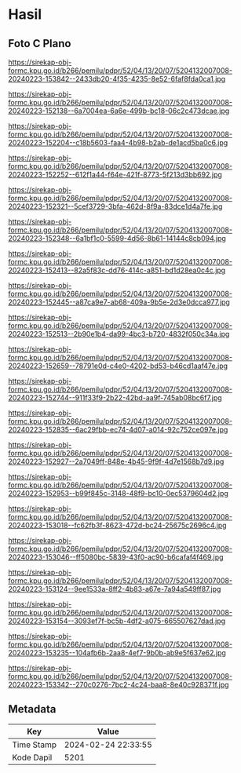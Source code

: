 # Hasil

## Foto C Plano

https://sirekap-obj-formc.kpu.go.id/b266/pemilu/pdpr/52/04/13/20/07/5204132007008-20240223-153842--2433db20-4f35-4235-8e52-6faf8fda0ca1.jpg

https://sirekap-obj-formc.kpu.go.id/b266/pemilu/pdpr/52/04/13/20/07/5204132007008-20240223-152138--6a7004ea-6a6e-499b-bc18-06c2c473dcae.jpg

https://sirekap-obj-formc.kpu.go.id/b266/pemilu/pdpr/52/04/13/20/07/5204132007008-20240223-152204--c18b5603-faa4-4b98-b2ab-de1acd5ba0c6.jpg

https://sirekap-obj-formc.kpu.go.id/b266/pemilu/pdpr/52/04/13/20/07/5204132007008-20240223-152252--612f1a44-f64e-421f-8773-5f213d3bb692.jpg

https://sirekap-obj-formc.kpu.go.id/b266/pemilu/pdpr/52/04/13/20/07/5204132007008-20240223-152321--5cef3729-3bfa-462d-8f9a-83dce1d4a7fe.jpg

https://sirekap-obj-formc.kpu.go.id/b266/pemilu/pdpr/52/04/13/20/07/5204132007008-20240223-152348--6a1bf1c0-5599-4d56-8b61-14144c8cb094.jpg

https://sirekap-obj-formc.kpu.go.id/b266/pemilu/pdpr/52/04/13/20/07/5204132007008-20240223-152413--82a5f83c-dd76-414c-a851-bd1d28ea0c4c.jpg

https://sirekap-obj-formc.kpu.go.id/b266/pemilu/pdpr/52/04/13/20/07/5204132007008-20240223-152445--a87ca9e7-ab68-409a-9b5e-2d3e0dcca977.jpg

https://sirekap-obj-formc.kpu.go.id/b266/pemilu/pdpr/52/04/13/20/07/5204132007008-20240223-152513--2b90e1b4-da99-4bc3-b720-4832f050c34a.jpg

https://sirekap-obj-formc.kpu.go.id/b266/pemilu/pdpr/52/04/13/20/07/5204132007008-20240223-152659--78791e0d-c4e0-4202-bd53-b46cd1aaf47e.jpg

https://sirekap-obj-formc.kpu.go.id/b266/pemilu/pdpr/52/04/13/20/07/5204132007008-20240223-152744--911f33f9-2b22-42bd-aa9f-745ab08bc6f7.jpg

https://sirekap-obj-formc.kpu.go.id/b266/pemilu/pdpr/52/04/13/20/07/5204132007008-20240223-152835--6ac29fbb-ec74-4d07-a014-92c752ce097e.jpg

https://sirekap-obj-formc.kpu.go.id/b266/pemilu/pdpr/52/04/13/20/07/5204132007008-20240223-152927--2a7049ff-848e-4b45-9f9f-4d7e1568b7d9.jpg

https://sirekap-obj-formc.kpu.go.id/b266/pemilu/pdpr/52/04/13/20/07/5204132007008-20240223-152953--b99f845c-3148-48f9-bc10-0ec5379604d2.jpg

https://sirekap-obj-formc.kpu.go.id/b266/pemilu/pdpr/52/04/13/20/07/5204132007008-20240223-153018--fc62fb3f-8623-472d-bc24-25675c2696c4.jpg

https://sirekap-obj-formc.kpu.go.id/b266/pemilu/pdpr/52/04/13/20/07/5204132007008-20240223-153046--ff5080bc-5839-43f0-ac90-b6cafaf4f469.jpg

https://sirekap-obj-formc.kpu.go.id/b266/pemilu/pdpr/52/04/13/20/07/5204132007008-20240223-153124--9ee1533a-8ff2-4b83-a67e-7a94a549ff87.jpg

https://sirekap-obj-formc.kpu.go.id/b266/pemilu/pdpr/52/04/13/20/07/5204132007008-20240223-153154--3093ef7f-bc5b-4df2-a075-665507627dad.jpg

https://sirekap-obj-formc.kpu.go.id/b266/pemilu/pdpr/52/04/13/20/07/5204132007008-20240223-153235--104afb6b-2aa8-4ef7-9b0b-ab9e5f637e62.jpg

https://sirekap-obj-formc.kpu.go.id/b266/pemilu/pdpr/52/04/13/20/07/5204132007008-20240223-153342--270c0276-7bc2-4c24-baa8-8e40c928371f.jpg


## Metadata

| Key        | Value               |
| ---------- | ------------------- |
| Time Stamp | 2024-02-24 22:33:55 |
| Kode Dapil | 5201                |



